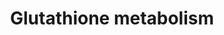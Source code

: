 ---
annotations:
- id: PW:0000134
  parent: classic metabolic pathway
  type: Pathway Ontology
  value: glutathione metabolic pathway
authors:
- 169.230.77.174
- MaintBot
- Thomas
- AlexanderPico
- Andra
- Egonw
- DeSl
- Khanspers
citedin:
- link: PMC8635790
  title: Selenotranscriptome Network in Non-alcoholic Fatty Liver Disease (2021)
- link: PMC8418865
  title: 'Copy Number Variants Captured by the Array Comparative Genomic Hybridization
    in a Cohort of Patients Affected with Hereditary Colorectal Cancer in Sri Lanka:
    The First CNV Analysis Study of the Hereditary Colorectal Cancer in the Sri Lankan
    Population (2021)'
- link: PMC8155553
  title: 'Heterogeneity

    of Lipid and Protein Cartilage Profiles

    Associated with Human Osteoarthritis with or without Type 2 Diabetes

    Mellitus (2021)'
- link: PMC4761937
  title: Complementary Post Transcriptional Regulatory Information is Detected by
    PUNCH-P and Ribosome Profiling (2016)
communities:
- ONTOX
description: Glutathione is a major antioxidant in all forms of life and an indicator
  of cellular oxidative stress. Reduction by the GSR enzyme utilizes NADPH as an electron
  donor. In a reduced form, glutathione is metabolized in multiple ways leading to
  the biosynthesis of mercapturonate, glutamate, glycine, cysteine and other amino
  acids.  Proteins on this pathway have targeted assays available via the [CPTAC Assay
  Portal](https://assays.cancer.gov/available_assays?wp_id=WP100)
last-edited: 2025-03-03
ndex: a7279657-8b61-11eb-9e72-0ac135e8bacf
organisms:
- Homo sapiens
redirect_from:
- /index.php/Pathway:WP100
- /instance/WP100
- /instance/WP100_r137183
revision: r137183
schema-jsonld:
- '@context': https://schema.org/
  '@id': https://wikipathways.github.io/pathways/WP100.html
  '@type': Dataset
  creator:
    '@type': Organization
    name: WikiPathways
  description: Glutathione is a major antioxidant in all forms of life and an indicator
    of cellular oxidative stress. Reduction by the GSR enzyme utilizes NADPH as an
    electron donor. In a reduced form, glutathione is metabolized in multiple ways
    leading to the biosynthesis of mercapturonate, glutamate, glycine, cysteine and
    other amino acids.  Proteins on this pathway have targeted assays available via
    the [CPTAC Assay Portal](https://assays.cancer.gov/available_assays?wp_id=WP100)
  keywords:
  - (5-L-Glutamyl)-L-amino acid
  - 1.1.1.43
  - 1.11.1.12
  - 1.5.4.1
  - 1.8.1.13
  - 1.8.3.3
  - 1.8.4.1
  - 1.8.4.2
  - 1.8.4.3
  - 1.8.4.4
  - 1.8.4.7
  - 1.8.5.1
  - 2.3.1.80
  - 2.3.2.4
  - 2.8.1.3
  - 3.4.11.4
  - 3.5.1.78
  - 5-Oxoproline
  - 6.3.1.8
  - ANPEP
  - Acetyl-CoA
  - Bis-g-glutamylcystine
  - Cysteinyl-glycine
  - G6PD
  - GCLC
  - GCLM
  - GGT1
  - GGTLA1
  - GPX1
  - GPX2
  - GPX3
  - GPX4
  - GSR
  - GSS
  - GSTA1
  - GSTA5
  - GSTM1
  - GSTM2
  - GSTT1
  - GSTT2
  - Glutamylcysteinyl-glycylspermidine
  - Glutathione (reduced)
  - Glycine
  - IDH1
  - L-Amino acid
  - L-Cysteine
  - L-Glutamate
  - NADP+
  - NADPH
  - OPLAH
  - Oxidized glutathione
  - R-S-Alanine
  - R-S-Alanylglycine
  - R-S-Glutathione
  - R-S-Mercapturonate
  - g-L-Glutamyl-L-cysteine
  license: CC0
  name: Glutathione metabolism
seo: CreativeWork
title: Glutathione metabolism
wpid: WP100
---